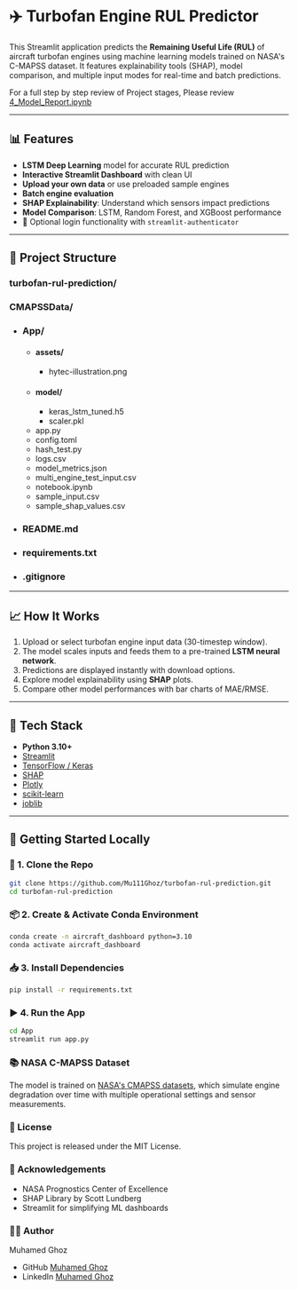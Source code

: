 # ✈️ Turbofan Engine RUL Predictor

This Streamlit application predicts the **Remaining Useful Life (RUL)** of aircraft turbofan engines using machine learning models trained on NASA's C-MAPSS dataset. It features explainability tools (SHAP), model comparison, and multiple input modes for real-time and batch predictions.

For a full step by step review of Project stages, Please review [4_Model_Report.ipynb](C:/Users/Administrator/Downloads/Python/Python_Data_Project/turbofan-rul-prediction/CMAPSSData/notebooks)

---

## 📊 Features

- **LSTM Deep Learning** model for accurate RUL prediction  
- **Interactive Streamlit Dashboard** with clean UI  
- **Upload your own data** or use preloaded sample engines  
- **Batch engine evaluation**  
- **SHAP Explainability**: Understand which sensors impact predictions  
- **Model Comparison**: LSTM, Random Forest, and XGBoost performance  
- 🔐 Optional login functionality with `streamlit-authenticator`

---

## 📂 Project Structure

### turbofan-rul-prediction/
### CMAPSSData/
- ### App/
    - #### assets/
        - hytec-illustration.png
    - #### model/
        - keras_lstm_tuned.h5
        - scaler.pkl
    - app.py
    - config.toml
    - hash_test.py
    - logs.csv
    - model_metrics.json
    - multi_engine_test_input.csv
    - notebook.ipynb
    - sample_input.csv
    - sample_shap_values.csv
- ### README.md
- ### requirements.txt
- ### .gitignore


---

## 📈 How It Works

1. Upload or select turbofan engine input data (30-timestep window).
2. The model scales inputs and feeds them to a pre-trained **LSTM neural network**.
3. Predictions are displayed instantly with download options.
4. Explore model explainability using **SHAP** plots.
5. Compare other model performances with bar charts of MAE/RMSE.

---

## 🧪 Tech Stack

- **Python 3.10+**
- [Streamlit](https://streamlit.io/)
- [TensorFlow / Keras](https://www.tensorflow.org/)
- [SHAP](https://github.com/slundberg/shap)
- [Plotly](https://plotly.com/)
- [scikit-learn](https://scikit-learn.org/)
- [joblib](https://joblib.readthedocs.io/)

---

## 🚀 Getting Started Locally

### 🔧 1. Clone the Repo

```bash
git clone https://github.com/Mu111Ghoz/turbofan-rul-prediction.git
cd turbofan-rul-prediction
```
### 📦 2. Create & Activate Conda Environment
```bash
conda create -n aircraft_dashboard python=3.10
conda activate aircraft_dashboard
```
### 📥 3. Install Dependencies
```bash
pip install -r requirements.txt
```
### ▶️ 4. Run the App
```bash
cd App
streamlit run app.py
```
### 📚 NASA C-MAPSS Dataset
The model is trained on [NASA's CMAPSS datasets](https://www.nasa.gov/intelligent-systems-division/discovery-and-systems-health/pcoe/pcoe-data-set-repository/), which simulate engine degradation over time with multiple operational settings and sensor measurements.
### 📄 License
This project is released under the MIT License.
### 🤝 Acknowledgements
- NASA Prognostics Center of Excellence
- SHAP Library by Scott Lundberg
- Streamlit for simplifying ML dashboards
### 👨‍💻 Author
Muhamed Ghoz
- GitHub [Muhamed Ghoz](https://github.com/Mu111Ghoz)
- LinkedIn [Muhamed Ghoz](www.linkedin.com/in/muhamed-abdelfattah-ghoz-38636184)